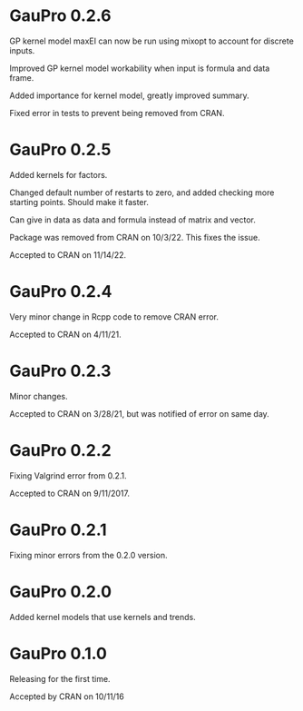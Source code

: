 # GauPro 0.2.6

GP kernel model maxEI can now be run using mixopt to account for discrete
inputs.

Improved GP kernel model workability when input is formula and data frame.

Added importance for kernel model, greatly improved summary.

Fixed error in tests to prevent being removed from CRAN.

# GauPro 0.2.5

Added kernels for factors.

Changed default number of restarts to zero, and added checking more starting
points. Should make it faster.

Can give in data as data and formula instead of matrix and vector.

Package was removed from CRAN on 10/3/22. This fixes the issue.

Accepted to CRAN on 11/14/22.

# GauPro 0.2.4

Very minor change in Rcpp code to remove CRAN error.

Accepted to CRAN on 4/11/21.

# GauPro 0.2.3

Minor changes.

Accepted to CRAN on 3/28/21, but was notified of error on same day.

# GauPro 0.2.2

Fixing Valgrind error from 0.2.1.

Accepted to CRAN on 9/11/2017.

# GauPro 0.2.1

Fixing minor errors from the 0.2.0 version.


# GauPro 0.2.0

Added kernel models that use kernels and trends.

# GauPro 0.1.0

Releasing for the first time.

Accepted by CRAN on 10/11/16
